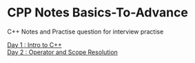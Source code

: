# CPP Notes Basics-To-Advance
C++ Notes and Practise question for interview practise

[Day 1 : Intro to C++](/Day1/README.md)   
[Day 2 : Operator and Scope Resolution](/Day2/README.md)